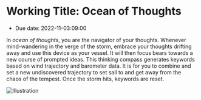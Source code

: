 # Working Title: Ocean of Thoughts
- Due date: 2022-11-03:09:00

In *ocean of thoughts*, you are the navigator of your thoughts. Whenever mind-wandering in the verge of the storm,  embrace your thoughts drifting away and use this device as your vessel. It will then focus bears towards a new course of prompted ideas. This thinking compass generates keywords based on wind trajectory and barometer data. It is for you to combine and set a new undiscovered trajectory to set sail to and get away from the chaos of the tempest.
Once the storm hits, keywords are reset.

![Illustration](https://d2w9rnfcy7mm78.cloudfront.net/1889766/original_717fa12fab70e9069892f1172f311576.jpg?1521037668?bc=1)

